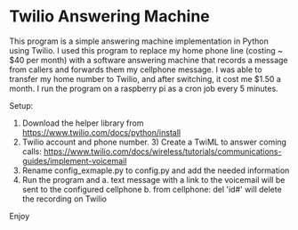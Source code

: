 # Twilio Answering Machine
This program is a simple answering machine implementation in Python using Twilio. I used this program to replace my home phone line (costing ~ $40 per month) with a software answering machine that records a message from callers and forwards them my cellphone message. I was able to transfer my home number to Twilio, and after switching, it cost me $1.50 a month.  I run the program on a raspberry pi as a cron job every 5 minutes.

Setup: 
1. Download the helper library from https://www.twilio.com/docs/python/install<br>
2. Twilio account and phone number. 3) Create a TwiML to answer coming calls: https://www.twilio.com/docs/wireless/tutorials/communications-guides/implement-voicemail 
4. Rename config_exmaple.py to config.py and add the needed information 
5. Run the program and
	a. text message with a link to the  voicemail will be sent to the configured cellphone 
	b. from cellphone: del 'id#' will delete the recording on Twilio
	
Enjoy
